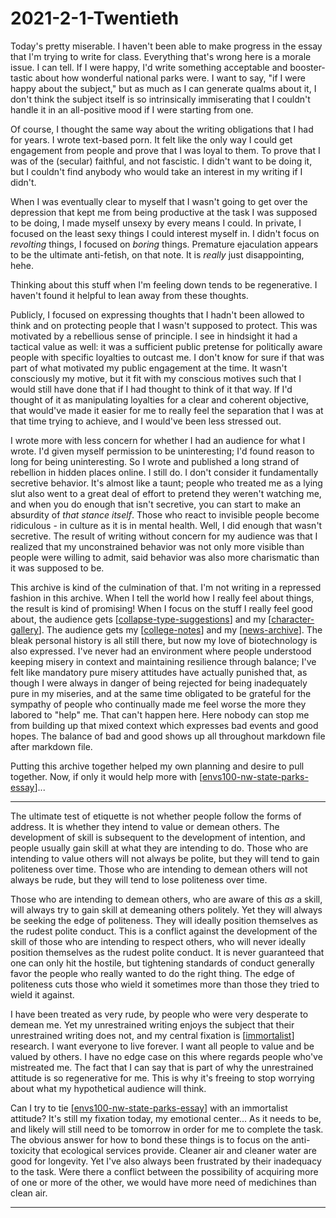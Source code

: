 # 2021-2-1-Twentieth

Today's pretty miserable.  I haven't been able to make progress in the essay that I'm trying to write for class.  Everything that's wrong here is a morale issue.  I can tell.  If I were happy, I'd write something acceptable and booster-tastic about how wonderful national parks were.  I want to say, "if I were happy about the subject," but as much as I can generate qualms about it, I don't think the subject itself is so intrinsically immiserating that I couldn't handle it in an all-positive mood if I were starting from one.

Of course, I thought the same way about the writing obligations that I had for years.  I wrote text-based porn.  It felt like the only way I could get engagement from people and prove that I was loyal to them.  To prove that I was of the (secular) faithful, and not fascistic.  I didn't want to be doing it, but I couldn't find anybody who would take an interest in my writing if I didn't.

When I was eventually clear to myself that I wasn't going to get over the depression that kept me from being productive at the task I was supposed to be doing, I made myself unsexy by every means I could.  In private, I focused on the least sexy things I could interest myself in.  I didn't focus on *revolting* things, I focused on *boring* things.  Premature ejaculation appears to be the ultimate anti-fetish, on that note.  It is *really* just disappointing, hehe.

Thinking about this stuff when I'm feeling down tends to be regenerative.  I haven't found it helpful to lean away from these thoughts.

Publicly, I focused on expressing thoughts that I hadn't been allowed to think and on protecting people that I wasn't supposed to protect.  This was motivated by a rebellious sense of principle.  I see in hindsight it had a tactical value as well: it was a sufficient public pretense for politically aware people with specific loyalties to outcast me.  I don't know for sure if that was part of what motivated my public engagement at the time.  It wasn't consciously my motive, but it fit with my conscious motives such that I would still have done that if I had thought to think of it that way.  If I'd thought of it as manipulating loyalties for a clear and coherent objective, that would've made it easier for me to really feel the separation that I was at that time trying to achieve, and I would've been less stressed out.

I wrote more with less concern for whether I had an audience for what I wrote.  I'd given myself permission to be uninteresting; I'd found reason to long for being uninteresting.  So I wrote and published a long strand of rebellion in hidden places online.  I still do.  I don't consider it fundamentally secretive behavior.  It's almost like a taunt; people who treated me as a lying slut also went to a great deal of effort to pretend they weren't watching me, and when you do enough that isn't secretive, you can start to make an absurdity of *that stance itself*.  Those who react to invisible people become ridiculous - in culture as it is in mental health.  Well, I did enough that wasn't secretive.  The result of writing without concern for my audience was that I realized that my unconstrained behavior was not only more visible than people were willing to admit, said behavior was also more charismatic than it was supposed to be.

This archive is kind of the culmination of that.  I'm not writing in a repressed fashion in this archive.  When I tell the world how I really feel about things, the result is kind of promising!  When I focus on the stuff I really feel good about, the audience gets [[collapse-type-suggestions]] and my [[character-gallery]].  The audience gets my [[college-notes]] and my [[news-archive]].  The bleak personal history is all still there, but now my love of biotechnology is also expressed.  I've never had an environment where people understood keeping misery in context and maintaining resilience through balance; I've felt like mandatory pure misery attitudes have actually punished that, as though I were always in danger of being rejected for being inadequately pure in my miseries, and at the same time obligated to be grateful for the sympathy of people who continually made me feel worse the more they labored to "help" me.  That can't happen here.  Here nobody can stop me from building up that mixed context which expresses bad events and good hopes.  The balance of bad and good shows up all throughout markdown file after markdown file.

Putting this archive together helped my own planning and desire to pull together.  Now, if only it would help more with [[envs100-nw-state-parks-essay]]...

---
The ultimate test of etiquette is not whether people follow the forms of address.  It is whether they intend to value or demean others.   The development of skill is subsequent to the development of intention, and people usually gain skill at what they are intending to do.  Those who are intending to value others will not always be polite, but they will tend to gain politeness over time.  Those who are intending to demean others will not always be rude, but they will tend to lose politeness over time.

Those who are intending to demean others, who are aware of this *as* a skill, will always try to gain skill at demeaning others politely.  Yet they will always be seeking the edge of politeness.  They will ideally position themselves as the rudest polite conduct.  This is a conflict against the development of the skill of those who are intending to respect others, who will never ideally position themselves as the rudest polite conduct.  It is never guaranteed that one can only hit the hostile, but tightening standards of conduct generally favor the people who really wanted to do the right thing.  The edge of politeness cuts those who wield it sometimes more than those they tried to wield it against.

I have been treated as very rude, by people who were very desperate to demean me.  Yet my unrestrained writing enjoys the subject that their unrestrained writing does not, and my central fixation is [[immortalist]] research.  I want everyone to live forever.  I want all people to value and be valued by others.  I have no edge case on this where regards people who've mistreated me.  The fact that I can say that is part of why the unrestrained attitude is so regenerative for me.  This is why it's freeing to stop worrying about what my hypothetical audience will think.

Can I try to tie [[envs100-nw-state-parks-essay]] with an immortalist attitude?  It's still my fixation today, my emotional center...  As it needs to be, and likely will still need to be tomorrow in order for me to complete the task.  The obvious answer for how to bond these things is to focus on the anti-toxicity that ecological services provide.  Cleaner air and cleaner water are good for longevity.  Yet I've also always been frustrated by their inadequacy to the task.  Were there a conflict between the possibility of acquiring more of one or more of the other, we would have more need of medichines than clean air.  

---

[//begin]: # "Autogenerated link references for markdown compatibility"
[collapse-type-suggestions]: collapse-type-suggestions "Collapse Type Suggestions"
[character-gallery]: character-gallery "character-gallery"
[college-notes]: college-notes "college notes"
[news-archive]: news-archive "News Archive"
[envs100-nw-state-parks-essay]: envs100-nw-state-parks-essay "ENVS100 NW State Parks Essay"
[immortalist]: immortalist "Immortalist"
[//end]: # "Autogenerated link references"